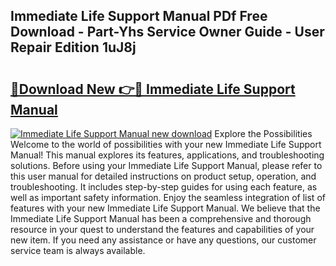 ## Immediate Life Support Manual PDf Free Download - Part-Yhs Service Owner Guide - User Repair Edition 1uJ8j

# <h2><a href="http://cf17315.oget.top/?id=Immediate+Life+Support+Manual">🔗Download New 👉🔴 Immediate Life Support Manual</a></h2>

[![Immediate Life Support Manual new download](https://i.imgur.com/5g1atiW.png)](http://cf17315.oget.top/?id=Immediate+Life+Support+Manual)
Explore the Possibilities Welcome to the world of possibilities with your new Immediate Life Support Manual! This manual explores its features, applications, and troubleshooting solutions. Before using your Immediate Life Support Manual, please refer to this user manual for detailed instructions on product setup, operation, and troubleshooting. It includes step-by-step guides for using each feature, as well as important safety information. Enjoy the seamless integration of list of features with your new Immediate Life Support Manual. We believe that the Immediate Life Support Manual has been a comprehensive and thorough resource in your quest to understand the features and capabilities of your new item. If you need any assistance or have any questions, our customer service team is always available.
